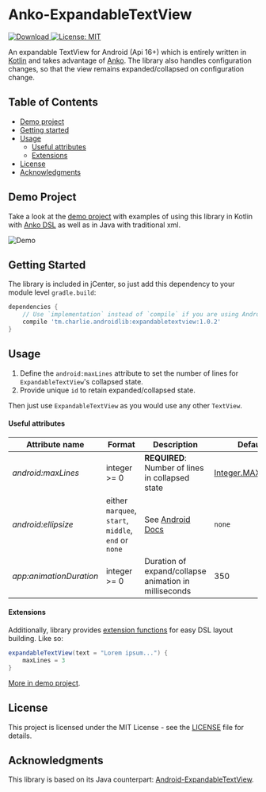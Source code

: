 # Anko-ExpandableTextView

[![Download](https://api.bintray.com/packages/arslancharyev31/android/Anko-ExpandableTextView/images/download.svg) ](https://bintray.com/arslancharyev31/android/Anko-ExpandableTextView/_latestVersion)
[![License: MIT](https://img.shields.io/badge/License-MIT-blue.svg)](https://opensource.org/licenses/MIT)

An expandable TextView for Android (Api 16+) which is entirely written in
[Kotlin](https://kotlinlang.org/) and takes advantage of [Anko](https://github.com/Kotlin/anko).
The library also handles configuration changes, so that the view remains
expanded/collapsed on configuration change.

## Table of Contents

- [Demo project](#demo-project)
- [Getting started](#getting-started)
- [Usage](#usage)
  - [Useful attributes](#useful-attributes)
  - [Extensions](#extensions)
- [License](#license)
- [Acknowledgments](#acknowledgments)

## Demo Project

Take a look at the [demo project](demo)
with examples of using this library in Kotlin with [Anko DSL](https://github.com/Kotlin/anko/wiki/Anko-Layouts)
as well as in Java with traditional xml.

![Demo](https://github.com/arslancharyev31/Anko-ExpandableTextView/blob/v1.0.2/demo.gif)

## Getting Started

The library is included in jCenter, so just add this dependency to your module level `gradle.build`:

```groovy
dependencies {
    // Use `implementation` instead of `compile` if you are using Android Studio 3.0+
    compile 'tm.charlie.androidlib:expandabletextview:1.0.2'
}
```

## Usage

1. Define the `android:maxLines` attribute to set the number of lines for `ExpandableTextView`'s collapsed state.
2. Provide unique `id` to retain expanded/collapsed state.

Then just use `ExpandableTextView` as you would use any other `TextView`.

#### Useful attributes

| Attribute name             | Format                                        | Description | Default |
| -------------------------|--------------------------------------------|-------------|---------|
| *android:maxLines* | integer >= 0 | **REQUIRED**: Number of lines in collapsed state | [Integer.MAX_VALUE](https://developer.android.com/reference/java/lang/Integer.html#MAX_VALUE) |
| *android:ellipsize* | either `marquee`, `start`, `middle`, `end` or `none` | See [Android Docs](https://developer.android.com/reference/android/widget/TextView.html#attr_android:ellipsize) | `none` |
| *app:animationDuration* | integer >= 0 | Duration of expand/collapse animation in milliseconds | 350 |

#### Extensions

Additionally, library provides [extension functions](https://kotlinlang.org/docs/reference/extensions.html)
for easy DSL layout building. Like so:
```groovy
expandableTextView(text = "Lorem ipsum...") {
    maxLines = 3
}
```
[More in demo project](demo/src/main/java/tm/charlie/expandabletextview/demo/KotlinActivity.kt#L24-#L38).

## License

This project is licensed under the MIT License - see the [LICENSE](LICENSE) file for details.

## Acknowledgments
 
This library is based on its Java counterpart: [Android-ExpandableTextView](https://github.com/Blogcat/Android-ExpandableTextView).